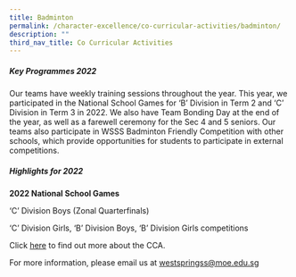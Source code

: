 ```yaml
---
title: Badminton
permalink: /character-excellence/co-curricular-activities/badminton/
description: ""
third_nav_title: Co Curricular Activities
---
```

##### **Key Programmes 2022**

Our teams have weekly training sessions throughout the year. This year, we participated in the National School Games for ‘B’ Division in Term 2 and ‘C’ Division in Term 3 in 2022. We also have Team Bonding Day at the end of the year, as well as a farewell ceremony for the Sec 4 and 5 seniors. Our teams also participate in WSSS Badminton Friendly Competition with other schools, which provide opportunities for students to participate in external competitions.


##### **Highlights for 2022**

**2022 National School Games**

‘C’ Division Boys (Zonal Quarterfinals)

‘C’ Division Girls, ‘B’ Division Boys, ‘B’ Division Girls competitions


Click <a href="https://youtu.be/ZLBCp-i1ESo" target="_blank">here</a> to find out more about the CCA.

For more information, please email us at [westspringss@moe.edu.sg](westspringss@moe.edu.sg)